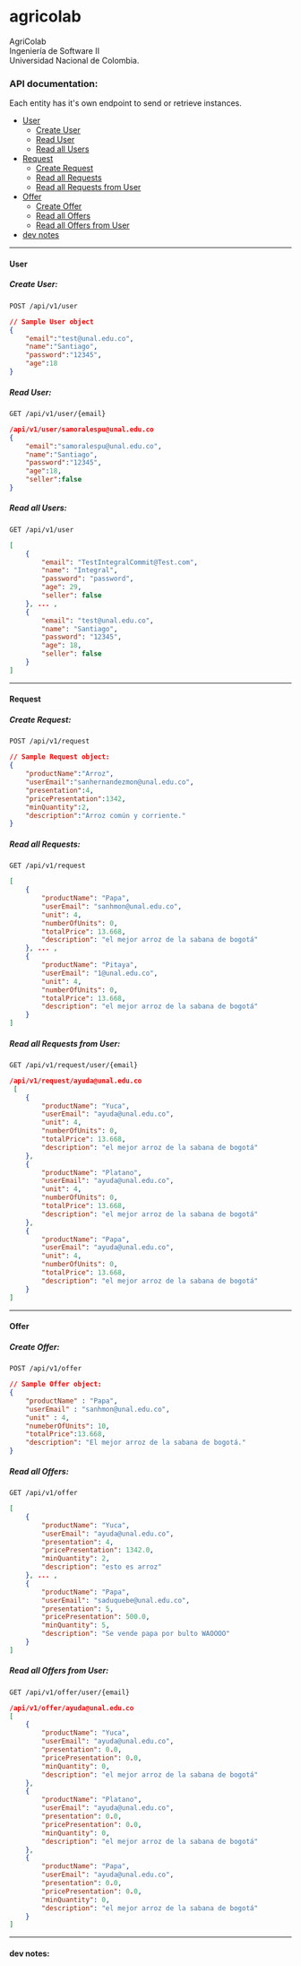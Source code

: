 # agricolab
AgriColab\
Ingeniería de Software II\
Universidad Nacional de Colombia.

### API documentation:
Each entity has it's own endpoint to send or retrieve instances.

- [User](#user)
  - [Create User](#create-user)
  - [Read User](#read-user)
  - [Read all Users](#read-all-users)
- [Request](#request)
  - [Create Request](#create-request)
  - [Read all Requests](#read-all-requests)
  - [Read all Requests from User](#read-all-requests-from-user)
- [Offer](#offer)
  - [Create Offer](#create-offer)
  - [Read all Offers](#read-all-offers)
  - [Read all Offers from User](#read-all-offers-from-user)
- [dev notes](#dev-notes)

----
#### User
##### Create User:
```
POST /api/v1/user
```
```JSON
// Sample User object
{
    "email":"test@unal.edu.co",
    "name":"Santiago",
    "password":"12345",
    "age":18
}
```
##### Read User:
```
GET /api/v1/user/{email}
```
```JSON
/api/v1/user/samoralespu@unal.edu.co
{
    "email":"samoralespu@unal.edu.co",
    "name":"Santiago",
    "password":"12345",
    "age":18,
    "seller":false
}
```

##### Read all Users:
```
GET /api/v1/user
```
```JSON
[
    {
        "email": "TestIntegralCommit@Test.com",
        "name": "Integral",
        "password": "password",
        "age": 29,
        "seller": false
    }, ... ,
    {
        "email": "test@unal.edu.co",
        "name": "Santiago",
        "password": "12345",
        "age": 18,
        "seller": false
    }
]
```



----
#### Request
##### Create Request:
```
POST /api/v1/request
```
```JSON
// Sample Request object:
{
    "productName":"Arroz",
    "userEmail":"sanhernandezmon@unal.edu.co",
    "presentation":4,
    "pricePresentation":1342,
    "minQuantity":2,
    "description":"Arroz común y corriente."
}
```

##### Read all Requests:
```
GET /api/v1/request
```
```JSON
[
    {
        "productName": "Papa",
        "userEmail": "sanhmon@unal.edu.co",
        "unit": 4,
        "numberOfUnits": 0,
        "totalPrice": 13.668,
        "description": "el mejor arroz de la sabana de bogotá"
    }, ... ,
    {
        "productName": "Pitaya",
        "userEmail": "1@unal.edu.co",
        "unit": 4,
        "numberOfUnits": 0,
        "totalPrice": 13.668,
        "description": "el mejor arroz de la sabana de bogotá"
    }
]
```
##### Read all Requests from User:
```
GET /api/v1/request/user/{email}
```
```JSON
/api/v1/request/ayuda@unal.edu.co
 [
    {
        "productName": "Yuca",
        "userEmail": "ayuda@unal.edu.co",
        "unit": 4,
        "numberOfUnits": 0,
        "totalPrice": 13.668,
        "description": "el mejor arroz de la sabana de bogotá"
    },
    {
        "productName": "Platano",
        "userEmail": "ayuda@unal.edu.co",
        "unit": 4,
        "numberOfUnits": 0,
        "totalPrice": 13.668,
        "description": "el mejor arroz de la sabana de bogotá"
    },
    {
        "productName": "Papa",
        "userEmail": "ayuda@unal.edu.co",
        "unit": 4,
        "numberOfUnits": 0,
        "totalPrice": 13.668,
        "description": "el mejor arroz de la sabana de bogotá"
    }
]
```

----
#### Offer
##### Create Offer:
```
POST /api/v1/offer
```
```JSON
// Sample Offer object:
{
    "productName" : "Papa",
    "userEmail" : "sanhmon@unal.edu.co",
    "unit" : 4,
    "numeberOfUnits": 10,
    "totalPrice":13.668,
    "description": "El mejor arroz de la sabana de bogotá."
}
```
##### Read all Offers:
```
GET /api/v1/offer
```
```JSON
[
    {
        "productName": "Yuca",
        "userEmail": "ayuda@unal.edu.co",
        "presentation": 4,
        "pricePresentation": 1342.0,
        "minQuantity": 2,
        "description": "esto es arroz"
    }, ... ,
    {
        "productName": "Papa",
        "userEmail": "saduquebe@unal.edu.co",
        "presentation": 5,
        "pricePresentation": 500.0,
        "minQuantity": 5,
        "description": "Se vende papa por bulto WAOOOO"
    }
]
```
##### Read all Offers from User:
```
GET /api/v1/offer/user/{email}
```
```JSON
/api/v1/offer/ayuda@unal.edu.co
[
    {
        "productName": "Yuca",
        "userEmail": "ayuda@unal.edu.co",
        "presentation": 0.0,
        "pricePresentation": 0.0,
        "minQuantity": 0,
        "description": "el mejor arroz de la sabana de bogotá"
    },
    {
        "productName": "Platano",
        "userEmail": "ayuda@unal.edu.co",
        "presentation": 0.0,
        "pricePresentation": 0.0,
        "minQuantity": 0,
        "description": "el mejor arroz de la sabana de bogotá"
    },
    {
        "productName": "Papa",
        "userEmail": "ayuda@unal.edu.co",
        "presentation": 0.0,
        "pricePresentation": 0.0,
        "minQuantity": 0,
        "description": "el mejor arroz de la sabana de bogotá"
    }
]
```

----
#### dev notes: